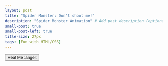 ```yaml
---
layout: post
title: "Spider Monster: Don't shoot me!"
description: "Spider Monster Animation" # Add post description (optional)
small-post: true
small-post-left: true
title-size: 27px
tags: [Fun with HTML/CSS]
---
```

<div class="spider-monster-container">
    <div style="display: none">
        <img rel="preload" src="/assets/img/spider-idle.jpg" alt="Spider Idle">
        <img rel="preload" src="/assets/img/spider-hurt.png" alt="Spider Hurt">
        <img rel="preload" src="/assets/img/spider-die.png" alt="Spider Die">
    </div>
    <button id="spider-heal-button" class="pushy__btn pushy__btn--sm pushy__btn--blue spider-heal-button no-display-block" onclick="heal()">Heal Me :angel:</button>
    <div id="spider-health-bar" class="health-bar">
        <div id="spider-health" class="health">
            <div class="health-1">
            </div>
            <div class="health-2">
            </div>
            <div class="health-3">
            </div>
            <div class="health-4">
            </div>
        </div>
    </div>
    <br/>
    <div id="spider-monster" class="spider-idle">
        <span id="spider-collision" class="spider-collision" onclick="shot()">
        </span>
    </div>
</div>
<script>
    var article;
    var spiderHealth = 5;
    function shot() {
        if (spiderHealth == 0) return;
        document.querySelector('#spider-monster').removeAttribute("class");
        spiderHealth--;
        if (spiderHealth > 0) {
            document.querySelector('#spider-health .health-' + spiderHealth).classList.add("health-lost");
            document.querySelector('#spider-monster').classList.add("spider-hurt");
            setTimeout(function (){
                if (spiderHealth > 0) {
                    document.querySelector('#spider-monster').removeAttribute("class");
                    document.querySelector('#spider-monster').classList.add("spider-idle");
                }
            }, 500);
        } else {
            document.querySelector('#spider-health-bar').classList.toggle("health-bar-empty");
            document.querySelector('#spider-monster').classList.add("spider-die");
            setTimeout(function (){
                article = document.querySelector('#spider-monster').closest("article");
                article.classList.toggle("transition-gray-background");
                if (article.querySelector('.post-title a')) {
                    article.querySelector('.post-title a').innerHTML = "Spider Monster: Please Heal Me!";
                    article.querySelector('.post-title a').classList.toggle("color-white");
                } else if (article.querySelector('.page-title')) {
                    article.querySelector('.page-title').innerHTML = "Spider Monster: Please Heal Me!";
                    article.querySelector('.page-title').classList.toggle("color-white");
                }
                document.querySelector('#spider-collision').classList.toggle("spider-rip-collision");
                toggleSpiderControl();
            }, 1750);
        }
    }
    function heal(){
        if (article.querySelector('.post-title a')) {
            article.querySelector('.post-title a').innerHTML = "Spider Monster: Don't shoot me!";
            article.querySelector('.post-title a').classList.toggle("color-white");
        } else if (article.querySelector('.page-title')) {
            article.querySelector('.page-title').innerHTML = "Spider Monster: Don't shoot me!";
            article.querySelector('.page-title').classList.toggle("color-white");
        }
        spiderHealth = 5;
        document.querySelector('#spider-monster').removeAttribute("class");
        document.querySelector('#spider-monster').classList.add("spider-idle");
        article.classList.toggle("transition-gray-background");
        document.querySelector('#spider-health-bar').classList.toggle("health-bar-empty");
        document.querySelector('#spider-collision').classList.toggle("spider-rip-collision");
        Array.from(document.querySelectorAll('.health-lost')).forEach(function (element){
            element.classList.remove("health-lost");
        });
        toggleSpiderControl()
    }
    function toggleSpiderControl() {
        document.querySelector('#spider-heal-button').classList.toggle('no-display-block');
        document.querySelector('#spider-health-bar').classList.toggle('no-display-block');
    }
</script>

